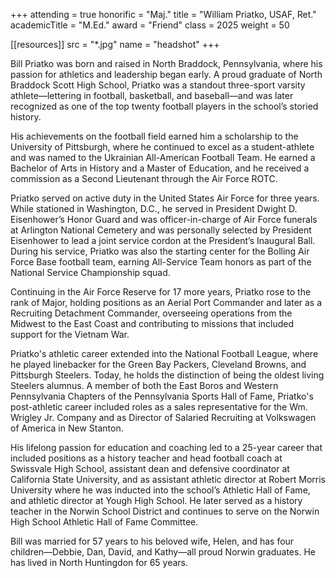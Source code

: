 +++
attending = true
honorific = "Maj."
title     = "William Priatko, USAF, Ret."
academicTitle = "M.Ed."
award     = "Friend"
class     = 2025
weight    = 50

[[resources]]
  src  = "*.jpg"
  name = "headshot"
+++

Bill Priatko was born and raised in North Braddock, Pennsylvania, where his passion for athletics and leadership began early. A proud graduate of North Braddock Scott High School, Priatko was a standout three-sport varsity athlete—lettering in football, basketball, and baseball—and was later recognized as one of the top twenty football players in the school’s storied history.

His achievements on the football field earned him a scholarship to the University of Pittsburgh, where he continued to excel as a student-athlete and was named to the Ukrainian All-American Football Team. He earned a Bachelor of Arts in History and a Master of Education, and he received a commission as a Second Lieutenant through the Air Force ROTC.

Priatko served on active duty in the United States Air Force for three years. While stationed in Washington, D.C., he served in President Dwight D. Eisenhower’s Honor Guard and was officer-in-charge of Air Force funerals at Arlington National Cemetery and was personally selected by President Eisenhower to lead a joint service cordon at the President’s Inaugural Ball. During his service, Priatko was also the starting center for the Bolling Air Force Base football team, earning All-Service Team honors as part of the National Service Championship squad.

Continuing in the Air Force Reserve for 17 more years, Priatko rose to the rank of Major, holding positions as an Aerial Port Commander and later as a Recruiting Detachment Commander, overseeing operations from the Midwest to the East Coast and contributing to missions that included support for the Vietnam War.

Priatko's athletic career extended into the National Football League, where he played linebacker for the Green Bay Packers, Cleveland Browns, and Pittsburgh Steelers. Today, he holds the distinction of being the oldest living Steelers alumnus. A member of both the East Boros and Western Pennsylvania Chapters of the Pennsylvania Sports Hall of Fame, Priatko's post-athletic career included roles as a sales representative for the Wm. Wrigley Jr. Company and as Director of Salaried Recruiting at Volkswagen of America in New Stanton.

His lifelong passion for education and coaching led to a 25-year career that included positions as a history teacher and head football coach at Swissvale High School, assistant dean and defensive coordinator at California State University, and as assistant athletic director at Robert Morris University where he was inducted into the school’s Athletic Hall of Fame, and athletic director at Yough High School. He later served as a history teacher in the Norwin School District and continues to serve on the Norwin High School Athletic Hall of Fame Committee.

Bill was married for 57 years to his beloved wife, Helen, and has four children—Debbie, Dan, David, and Kathy—all proud Norwin graduates. He has lived in North Huntingdon for 65 years.